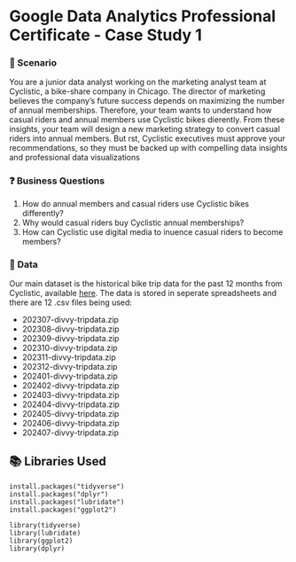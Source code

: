# Google Data Analytics Professional Certificate - Case Study 1

### :page_with_curl: Scenario 
You are a junior data analyst working on the marketing analyst team at Cyclistic, a bike-share
company in Chicago. The director of marketing believes the company’s future success
depends on maximizing the number of annual memberships. Therefore, your team wants to
understand how casual riders and annual members use Cyclistic bikes dierently. From these
insights, your team will design a new marketing strategy to convert casual riders into annual
members. But rst, Cyclistic executives must approve your recommendations, so they must be
backed up with compelling data insights and professional data visualizations

### :question:  Business Questions
1. How do annual members and casual riders use Cyclistic bikes differently?
2. Why would casual riders buy Cyclistic annual memberships?
3. How can Cyclistic use digital media to inuence casual riders to become members?

### :blue_book: Data
Our main dataset is the historical bike trip data for the past 12 months from Cyclistic, available [here](https://divvy-tripdata.s3.amazonaws.com/index.html). The data is stored in seperate spreadsheets and there are 12 .csv files being used:

* 202307-divvy-tripdata.zip 	
* 202308-divvy-tripdata.zip 	
* 202309-divvy-tripdata.zip 	
* 202310-divvy-tripdata.zip 	
* 202311-divvy-tripdata.zip 	
* 202312-divvy-tripdata.zip 	
* 202401-divvy-tripdata.zip 	
* 202402-divvy-tripdata.zip 	
* 202403-divvy-tripdata.zip 	
* 202404-divvy-tripdata.zip 	
* 202405-divvy-tripdata.zip 	
* 202406-divvy-tripdata.zip 	
* 202407-divvy-tripdata.zip

## :books: Libraries Used
```
install.packages("tidyverse")
install.packages("dplyr")
install.packages("lubridate")
install.packages("ggplot2")

library(tidyverse)
library(lubridate)
library(ggplot2)
library(dplyr)
```
